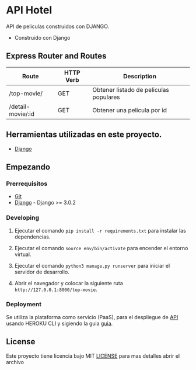 # API Hotel
API de peliculas construidos con DJANGO.

- Construido con Django


## Express Router and Routes

| Route           | HTTP Verb | Description                          |
| --------------- | --------- | ------------------------------------ |
| /top-movie/     | GET       | Obtener listado de peliculas populares   |
| /detail-movie/:id  | GET       | Obtener una pelicula por id           |


## Herramientas utilizadas en este proyecto.
* [Django](https://www.djangoproject.com/)


## Empezando

### Prerrequisitos

- [Git](https://git-scm.com/)
- [Django](https://www.djangoproject.com/) - Django >= 3.0.2


### Developing

1. Ejecutar el comando `pip install -r requirements.txt` para instalar las dependencias.

2. Ejecutar el comando `source env/bin/activate` para encender el entorno virtual.

3. Ejecutar el comando `python3 manage.py runserver` para iniciar el servidor de desarrollo.

4. Abrir el navegador y colocar la siguiente ruta `http://127.0.0.1:8000/top-movie`.

### Deployment

Se utiliza la plataforma como servicio (PaaS), para el despliegue de [API](https://apimovieapp.herokuapp.com) usando HEROKU CLI y sigiendo la guia [guia](https://devcenter.heroku.com/articles/getting-started-with-nodejs#deploy-the-app).

## License

Este proyecto tiene licencia bajo MIT  [LICENSE](LICENSE) para mas detalles abrir el archivo

